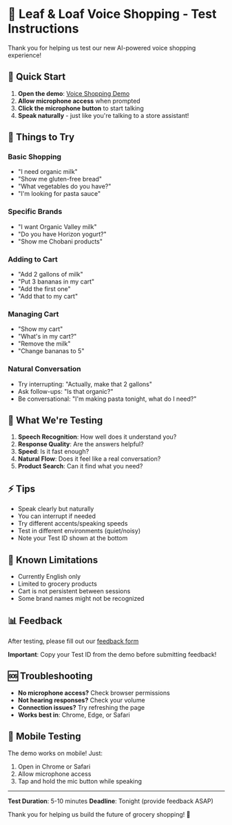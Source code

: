# 🎤 Leaf & Loaf Voice Shopping - Test Instructions

Thank you for helping us test our new AI-powered voice shopping experience!

## 🚀 Quick Start

1. **Open the demo**: [Voice Shopping Demo](https://leafloaf-v2srnrkkhq-uc.a.run.app/voice_demo_production.html)
2. **Allow microphone access** when prompted
3. **Click the microphone button** to start talking
4. **Speak naturally** - just like you're talking to a store assistant!

## 🛒 Things to Try

### Basic Shopping
- "I need organic milk"
- "Show me gluten-free bread"
- "What vegetables do you have?"
- "I'm looking for pasta sauce"

### Specific Brands
- "I want Organic Valley milk"
- "Do you have Horizon yogurt?"
- "Show me Chobani products"

### Adding to Cart
- "Add 2 gallons of milk"
- "Put 3 bananas in my cart"
- "Add the first one"
- "Add that to my cart"

### Managing Cart
- "Show my cart"
- "What's in my cart?"
- "Remove the milk"
- "Change bananas to 5"

### Natural Conversation
- Try interrupting: "Actually, make that 2 gallons"
- Ask follow-ups: "Is that organic?"
- Be conversational: "I'm making pasta tonight, what do I need?"

## 📝 What We're Testing

1. **Speech Recognition**: How well does it understand you?
2. **Response Quality**: Are the answers helpful?
3. **Speed**: Is it fast enough?
4. **Natural Flow**: Does it feel like a real conversation?
5. **Product Search**: Can it find what you need?

## ⚡ Tips

- Speak clearly but naturally
- You can interrupt if needed
- Try different accents/speaking speeds
- Test in different environments (quiet/noisy)
- Note your Test ID shown at the bottom

## 🐛 Known Limitations

- Currently English only
- Limited to grocery products
- Cart is not persistent between sessions
- Some brand names might not be recognized

## 📊 Feedback

After testing, please fill out our [feedback form](https://leafloaf-v2srnrkkhq-uc.a.run.app/voice_feedback_form.html)

**Important**: Copy your Test ID from the demo before submitting feedback!

## 🆘 Troubleshooting

- **No microphone access?** Check browser permissions
- **Not hearing responses?** Check your volume
- **Connection issues?** Try refreshing the page
- **Works best in**: Chrome, Edge, or Safari

## 📱 Mobile Testing

The demo works on mobile! Just:
1. Open in Chrome or Safari
2. Allow microphone access
3. Tap and hold the mic button while speaking

---

**Test Duration**: 5-10 minutes
**Deadline**: Tonight (provide feedback ASAP)

Thank you for helping us build the future of grocery shopping! 🎉